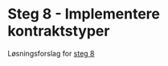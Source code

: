 # Steg 8 - Implementere kontraktstyper

Løsningsforslag for [steg 8](https://github.com/nrkno/dotnetskolen/tree/net6/main?tab=readme-ov-file#steg-8---implementere-kontraktstyper)
